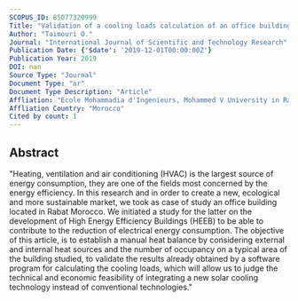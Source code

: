 ```yaml
---
SCOPUS_ID: 85077320999
Title: "Validation of a cooling loads calculation of an office building in rabat morocco based on manuel heat balance (Carrier method)"
Author: "Taimouri O."
Journal: "International Journal of Scientific and Technology Research"
Publication Date: {'$date': '2019-12-01T00:00:00Z'}
Publication Year: 2019
DOI: nan
Source Type: "Journal"
Document Type: "ar"
Document Type Description: "Article"
Affliation: "Ecole Mohammadia d'Ingenieurs, Mohammed V University in Rabat"
Affliation Country: "Morocco"
Cited by count: 1
---
```


## Abstract
"Heating, ventilation and air conditioning (HVAC) is the largest source of energy consumption, they are one of the fields most concerned by the energy efficiency. In this research and in order to create a new, ecological and more sustainable market, we took as case of study an office building located in Rabat Morocco. We initiated a study for the latter on the development of High Energy Efficiency Buildings (HEEB) to be able to contribute to the reduction of electrical energy consumption. The objective of this article, is to establish a manual heat balance by considering external and internal heat sources and the number of occupancy on a typical area of the building studied, to validate the results already obtained by a software program for calculating the cooling loads, which will allow us to judge the technical and economic feasibility of integrating a new solar cooling technology instead of conventional technologies."
